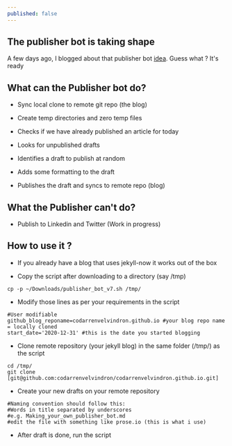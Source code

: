 ```yaml
---
published: false
---
```


## The publisher bot is taking shape

A few days ago, I blogged about that publisher bot [idea](https://blog.codarren.com/Day3-Making_your_own_publisher_bot/).
Guess what ? It's ready

## What can the Publisher bot do?
 - Sync local clone to remote git repo (the blog)
 
 - Create temp directories and zero temp files
 
 - Checks if we have already published an article for today
 
 - Looks for unpublished drafts
 
 - Identifies a draft to publish at random
 
 - Adds some formatting to the draft
 
 - Publishes the draft and syncs to remote repo (blog)
 
## What the Publisher can't do?
 - Publish to Linkedin and Twitter (Work in progress)
 
## How to use it ?
- If you already have a blog that uses jekyll-now it works out of the box

- Copy the script after downloading to a directory (say /tmp)
```
cp -p ~/Downloads/publisher_bot_v7.sh /tmp/
```


- Modify those lines as per your requirements in the script
```
#User modifiable
github_blog_reponame=codarrenvelvindron.github.io #your blog repo name = locally cloned
start_date='2020-12-31' #this is the date you started blogging
```

- Clone remote repository (your jekyll blog) in the same folder (/tmp/) as the script
```
cd /tmp/
git clone [git@github.com:codarrenvelvindron/codarrenvelvindron.github.io.git]
```

- Create your new drafts on your remote repository
```
#Naming convention should follow this:
#Words in title separated by underscores
#e.g. Making_your_own_publisher_bot.md
#edit the file with something like prose.io (this is what i use)
```

- After draft is done, run the script